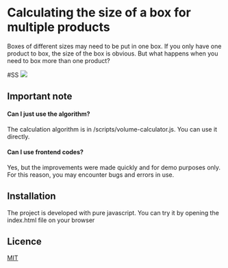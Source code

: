 # Calculating the size of a box for multiple products

Boxes of different sizes may need to be put in one box. If you only have one product to box, the size of the box is obvious. But what happens when you need to box more than one product?

#SS
![](https://github.com/optimum-box-size-js/assets/Your_GIF_Name.gif)

## Important note

#### Can I just use the algorithm?

The calculation algorithm is in /scripts/volume-calculator.js. You can use it directly.

#### Can I use frontend codes?

Yes, but the improvements were made quickly and for demo purposes only. For this reason, you may encounter bugs and errors in use.


## Installation

The project is developed with pure javascript. You can try it by opening the index.html file on your browser
## Licence

[MIT](https://choosealicense.com/licenses/mit/)

  